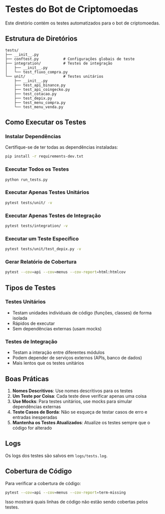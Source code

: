 # Testes do Bot de Criptomoedas

Este diretório contém os testes automatizados para o bot de criptomoedas.

## Estrutura de Diretórios

```
tests/
├── __init__.py
├── conftest.py           # Configurações globais de teste
├── integration/          # Testes de integração
│   ├── __init__.py
│   └── test_fluxo_compra.py
└── unit/                 # Testes unitários
    ├── __init__.py
    ├── test_api_binance.py
    ├── test_api_coingecko.py
    ├── test_cotacao.py
    ├── test_depix.py
    ├── test_menu_compra.py
    └── test_menu_venda.py
```

## Como Executar os Testes

### Instalar Dependências

Certifique-se de ter todas as dependências instaladas:

```bash
pip install -r requirements-dev.txt
```

### Executar Todos os Testes

```bash
python run_tests.py
```

### Executar Apenas Testes Unitários

```bash
pytest tests/unit/ -v
```

### Executar Apenas Testes de Integração

```bash
pytest tests/integration/ -v
```

### Executar um Teste Específico

```bash
pytest tests/unit/test_depix.py -v
```

### Gerar Relatório de Cobertura

```bash
pytest --cov=api --cov=menus --cov-report=html:htmlcov
```

## Tipos de Testes

### Testes Unitários

- Testam unidades individuais de código (funções, classes) de forma isolada
- Rápidos de executar
- Sem dependências externas (usam mocks)

### Testes de Integração

- Testam a interação entre diferentes módulos
- Podem depender de serviços externos (APIs, banco de dados)
- Mais lentos que os testes unitários

## Boas Práticas

1. **Nomes Descritivos**: Use nomes descritivos para os testes
2. **Um Teste por Coisa**: Cada teste deve verificar apenas uma coisa
3. **Use Mocks**: Para testes unitários, use mocks para simular dependências externas
4. **Teste Casos de Borda**: Não se esqueça de testar casos de erro e entradas inesperadas
5. **Mantenha os Testes Atualizados**: Atualize os testes sempre que o código for alterado

## Logs

Os logs dos testes são salvos em `logs/tests.log`.

## Cobertura de Código

Para verificar a cobertura de código:

```bash
pytest --cov=api --cov=menus --cov-report=term-missing
```

Isso mostrará quais linhas de código não estão sendo cobertas pelos testes.
